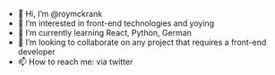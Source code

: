 - 👋 Hi, I’m @roymckrank
- 👀 I’m interested in front-end technologies and yoying
- 🌱 I’m currently learning React, Python, German
- 💞️ I’m looking to collaborate on any project that requires a front-end developer
- 📫 How to reach me: via twitter

<!---
roymckrank/roymckrank is a ✨ special ✨ repository because its `README.md` (this file) appears on your GitHub profile.
You can click the Preview link to take a look at your changes.
--->
